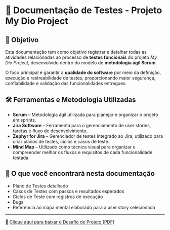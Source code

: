 # 📘 Documentação de Testes - Projeto My Dio Project

## 🎯 Objetivo

Esta documentação tem como objetivo registrar e detalhar todas as atividades relacionadas ao processo de **testes funcionais** do projeto _My Dio Project_, desenvolvido dentro do modelo de **metodologia ágil Scrum**.

O foco principal é garantir a **qualidade do software** por meio da definição, execução e rastreabilidade de testes, proporcionando maior segurança, confiabilidade e validação das funcionalidades entregues.

## 🛠 Ferramentas e Metodologia Utilizadas

- **Scrum** – Metodologia ágil utilizada para planejar e organizar o projeto em sprints.
- **Jira Software** – Ferramenta para o gerenciamento de user stories, tarefas e fluxo de desenvolvimento.
- **Zephyr for Jira** – Gerenciador de testes integrado ao Jira, utilizado para criar planos de testes, ciclos e casos de teste.
- **Mind Map** – Utilizado como técnica visual para organizar e compreender melhor os fluxos e requisitos de cada funcionalidade testada.

## 📄 O que você encontrará nesta documentação

- Plano de Testes detalhado
- Casos de Testes com passos e resultados esperados
- Ciclos de Teste com registros de execução
- Bugs
- Referência ao mapa mental elaborado para a user story selecionada

---

📄 [Clique aqui para baixar o Desafio de Projeto (PDF)](./DesafioDeProjeto.pdf)
